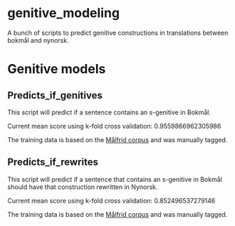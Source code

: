 # genitive_modeling
A bunch of scripts to predict genitive constructions in translations between bokmål and nynorsk.

# Genitive models

## Predicts_if_genitives

This script will predict if a sentence contains an s-genitive in Bokmål.

Current mean score using k-fold cross validation: 0.9559866962305986

The training data is based on the [Målfrid corpus](https://www.nb.no/sprakbanken/ressurskatalog/oai-nb-no-sbr-69/#corpus-info) and was manually tagged.

## Predicts_if_rewrites

This script will predict if a sentence that contains an s-genitive in Bokmål should have that construction rewritten in Nynorsk.

Current mean score using k-fold cross validation: 0.852496537279146

The training data is based on the [Målfrid corpus](https://www.nb.no/sprakbanken/ressurskatalog/oai-nb-no-sbr-69/#corpus-info) and was manually tagged.